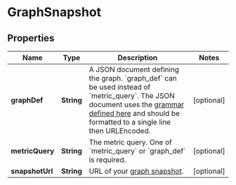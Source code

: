 

# GraphSnapshot

## Properties

Name | Type | Description | Notes
------------ | ------------- | ------------- | -------------
**graphDef** | **String** | A JSON document defining the graph. &#x60;graph_def&#x60; can be used instead of &#x60;metric_query&#x60;. The JSON document uses the [grammar defined here](https://docs.datadoghq.com/graphing/graphing_json/#grammar) and should be formatted to a single line then URLEncoded. |  [optional]
**metricQuery** | **String** | The metric query. One of &#x60;metric_query&#x60; or &#x60;graph_def&#x60; is required. |  [optional]
**snapshotUrl** | **String** | URL of your [graph snapshot](https://docs.datadoghq.com/metrics/explorer/#snapshot). |  [optional]



